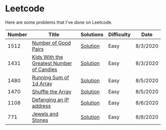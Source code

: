 # Leetcode

Here are some problems that I've done on Leetcode.

| Number | Title                                                                                                               | Solutions                                         | Difficulty | Date     |
| ------ | ------------------------------------------------------------------------------------------------------------------- | ------------------------------------------------- | ---------- | -------- |
| 1512   | [Number of Good Pairs](https://leetcode.com/problems/number-of-good-pairs/)                                         | [Solution](./problems/number-of-good-pairs.js)    | Easy       | 8/3/2020 |
| 1431   | [Kids With the Greatest Number of Candies](https://leetcode.com/problems/kids-with-the-greatest-number-of-candies/) | [Solution](./problems/greatest-number-of-candies) | Easy       | 8/3/2020 |
| 1480   | [Running Sum of 1d Array](https://leetcode.com/problems/running-sum-of-1d-array/)                                   | [Solution](./problems/running-sum)                | Easy       | 8/5/2020 |
| 1470   | [Shuffle the Array](https://leetcode.com/problems/shuffle-the-array/)                                               | [Solution](./problems/shuffle-the-array)          | Easy       | 8/5/2020 |
| 1108   | [Defanging an IP address](https://leetcode.com/problems/defanging-an-ip-address/)                                   | [Solution](./problems/shuffle-the-array)          | Easy       | 8/6/2020 |
| 771    | [Jewels and Stones](https://leetcode.com/problems/jewels-and-stones/)                                               | [Solution](./problems/jewels-and-stones)          | Easy       | 8/8/2020 |
